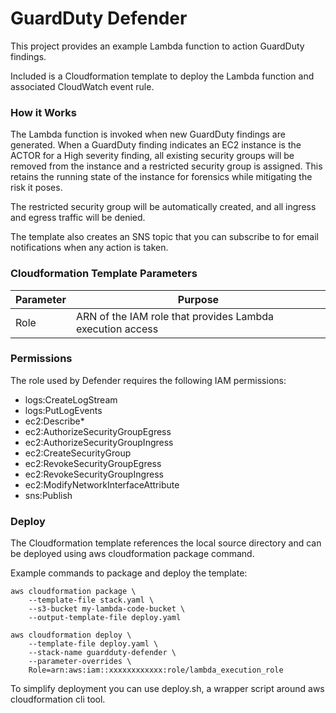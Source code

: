 # GuardDuty Defender

This project provides an example Lambda function to action GuardDuty findings.

Included is a Cloudformation template to deploy the Lambda function and associated CloudWatch event rule.

### How it Works

The Lambda function is invoked when new GuardDuty findings are generated. When a GuardDuty finding indicates an EC2 instance is the ACTOR for a High severity finding, all existing security groups will be removed from the instance and a restricted security group is assigned. This retains the running state of the instance for forensics while mitigating the risk it poses.

The restricted security group will be automatically created, and all ingress and egress traffic will be denied.

The template also creates an SNS topic that you can subscribe to for email notifications when any action is taken.

### Cloudformation Template Parameters
|Parameter|Purpose|
|---------|-------|
|Role|ARN of the IAM role that provides Lambda execution access|

### Permissions

The role used by Defender requires the following IAM permissions:
- logs:CreateLogStream
- logs:PutLogEvents
- ec2:Describe*
- ec2:AuthorizeSecurityGroupEgress
- ec2:AuthorizeSecurityGroupIngress
- ec2:CreateSecurityGroup
- ec2:RevokeSecurityGroupEgress
- ec2:RevokeSecurityGroupIngress
- ec2:ModifyNetworkInterfaceAttribute
- sns:Publish

### Deploy
The Cloudformation template references the local source directory and can be deployed using aws cloudformation package command.

Example commands to package and deploy the template:

```
aws cloudformation package \
    --template-file stack.yaml \
    --s3-bucket my-lambda-code-bucket \
    --output-template-file deploy.yaml

aws cloudformation deploy \
    --template-file deploy.yaml \
    --stack-name guardduty-defender \
    --parameter-overrides \
    Role=arn:aws:iam::xxxxxxxxxxxx:role/lambda_execution_role
```

To simplify deployment you can use deploy.sh, a wrapper script around aws cloudformation cli tool.

